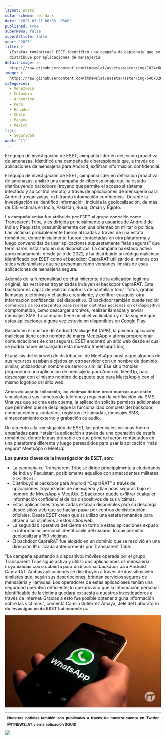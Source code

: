```yaml
---
layout: posts
color-schema: red-dark
date: '2023-03-13 06:03 -0500'
published: true
superNews: false
superArticle: false
year: '2023'
title: >-
  ¿Estafas románticas? ESET identificó una campaña de espionaje que se
  distribuye por aplicaciones de mensajería
detail-image: >-
  https://raw.githubusercontent.com/itnewslat/assets/master/img/1024x680/whatsapp-g.jpg
image: >-
  https://raw.githubusercontent.com/itnewslat/assets/master/img/540x320/whatsapp-p.jpg
categories:
  - Venezuela
  - Colombia
  - Argentina
  - Perú
  - Ecuador
  - Chile
  - Panama
  - Mexico
tags:
  - Seguridad
week: '11'
---
```

El equipo de investigación de ESET, compañía líder en detección proactiva de amenazas, identificó una campaña de ciberespionaje que, a través de aplicaciones de mensajería para Android, exfiltran información confidencial.

El equipo de investigación de ESET, compañía líder en detección proactiva de amenazas, analizó una campaña de ciberespionaje que ha estado distribuyendo backdoors (troyano que permite el acceso al sistema infectado y su control remoto) a través de aplicaciones de mensajería para Android troyanizadas, exfiltrando información confidencial. Durante la investigación se identificó información, incluida la geolocalización, de más de 150 víctimas en India, Pakistán, Rusia, Omán y Egipto.
 
La campaña activa fue atribuida por ESET al grupo conocido como Transparent Tribe, y es dirigida principalmente a usuarios de Android de India y Paquistán, presumiblemente con una orientación militar o política. Las víctimas probablemente fueron atacadas a través de una estafa romántica, donde inicialmente fueron contactadas en otra plataforma y luego convencidas de usar aplicaciones supuestamente “más seguras” que terminaron instalando en sus dispositivos. La campaña ha estado activa aproximadamente desde julio de 2022, y ha distribuido un código malicioso identificado por ESET como el backdoor CapraRAT  utilizando al menos dos sitios web similares que se presentan como versiones limpias de esas aplicaciones de mensajería segura.
 
Además de la funcionalidad de chat inherente de la aplicación legítima original, las versiones troyanizadas incluyen el backdoor CapraRAT. Este backdoor es capaz de realizar capturas de pantalla y tomar fotos, grabar llamadas telefónicas y el audio circundante, y exfiltrar cualquier otra información confidencial del dispositivo. El backdoor también puede recibir comandos de los atacantes para realizar distintas acciones en el dispositivo comprometido, como descargar archivos, realizar llamadas y enviar mensajes SMS. La campaña tiene un objetivo limitado y nada sugiere que estas aplicaciones alguna vez estuvieron disponibles en Google Play.
 
Basado en el nombre de Android Package Kit (APK), la primera aplicación maliciosa tiene como nombre de marca MeetsApp y afirma proporcionar comunicaciones de chat seguras. ESET encontró un sitio web desde el cual se podría haber descargado esta muestra (meetsapp[.]org.

 
El análisis del sitio web de distribución de MeetsApp mostró que algunos de sus recursos estaban alojados en otro servidor con un nombre de dominio similar, utilizando un nombre de servicio similar. Ese sitio también proporcionó una aplicación de mensajería para Android, MeetUp, para descargar con el mismo nombre de paquete que para MeetsApp y con el mismo logotipo del sitio web.
 
Antes de usar la aplicación, las víctimas deben crear cuentas que estén vinculadas a sus números de teléfono y requieran la verificación vía SMS. Una vez que se crea esta cuenta, la aplicación solicita permisos adicionales que permiten que se despliegue la funcionalidad completa del backdoor, como acceder a contactos, registros de llamadas, mensajes SMS, almacenamiento externo y grabación de audio.

De acuerdo a la investigación de ESET, las potenciales víctimas fueron engañadas para instalar la aplicación a través de una operación de estafa romántica, donde lo más probable es que primero fueron contactados en una plataforma diferente y luego persuadidos para usar la aplicación “más segura” MeetsApp o MeetUp.
 
**Los puntos claves de la investigación de ESET, son:**

- La campaña de Transparent Tribe se dirige principalmente a ciudadanos de India y Paquistán, posiblemente aquellos con antecedentes militares o políticos.
- Distribuyó el backdoor para Android “CapraRAT” a través de aplicaciones troyanizadas de mensajería y llamadas seguras bajo el nombre de MeetsApp y MeetUp. El backdoor puede exfiltrar cualquier información confidencial de los dispositivos de sus víctimas.
- Estas aplicaciones troyanizadas estaban disponibles para su descarga desde sitios web que se hacían pasar por centros de distribución oficiales. Desde ESET creen que se utilizó una estafa romántica para atraer a los objetivos a estos sitios web.
- La seguridad operativa deficiente en torno a estas aplicaciones expuso la información personal identificable del usuario, lo que permitió geolocalizar a 150 víctimas.
- El backdoor CapraRAT fue alojado en un dominio que se resolvió en una dirección IP utilizada anteriormente por Transparent Tribe.

“La campaña apuntando a dispositivos móviles operada por el grupo Transparent Tribe sigue activa y utiliza dos aplicaciones de mensajería troyanizadas como cubierta para distribuir su backdoor para Android CapraRAT. Ambas aplicaciones se distribuyen a través de dos sitios web similares que, según sus descripciones, brindan servicios seguros de mensajería y llamadas. Los operadores de estas aplicaciones tenían una seguridad operativa deficiente, lo que provocó que la información personal identificable de la víctima quedara expuesta a nuestros investigadores a través de Internet. Gracias a esto fue posible obtener alguna información sobre las víctimas.”, comenta Camilo Gutiérrez Amaya, Jefe del Laboratorio de Investigación de ESET Latinoamérica.

![](https://raw.githubusercontent.com/itnewslat/assets/master/img/540x320/whatsapp-p.jpg)

<table style="height: 42px;" width="569">
<tbody>
<tr>
<td style="text-align: justify;"><sub><strong>Nuestras noticias también son publicadas a través de nuestra cuenta en Twitter <a href="https://twitter.com/itnewslat?lang=es">@ITNEWSLAT</a> y en la aplicación <a href="https://squidapp.co/en/">SQUID</a></strong></sub></td>
</tr>
</tbody>
</table>
<img src="https://tracker.metricool.com/c3po.jpg?hash=56f88a41e39ab42c063cc51676587a04"/>